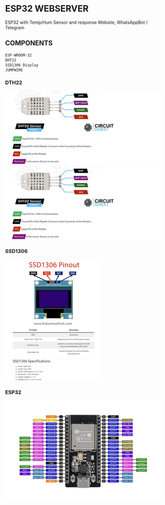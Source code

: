 # ESP32 WEBSERVER
ESP32 with Temp/Hum Sensor and response Website, WhatsAppBot / Telegram

## COMPONENTS
    ESP-WROOM-32
    DHT22
    SSD1306 Display
    JUMPWIRE

### DTH22
![img](/img/dht22.png "DHT22 PINOUT") ![img](/img/dht22.png "DHT22 with Jumpwire")

### SSD1306
![img](/img/ssd1306.png)

### ESP32
![img](/img/esp32.png)
